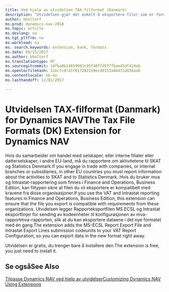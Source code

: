 ```yaml
---
title: Ved hjelp av utvidelsen TAX-filformat (Danmark)
description: "Utvidelsen gjør det enkelt å eksportere filer som er formatert på forhånd for å oppfylle bankens krav til elektroniske innsendinger."
author: bholtorf
ms.prod: dynamics-nav-2018
ms.topic: article
ms.devlang: na
ms.tgt_pltfrm: na
ms.workload: na
ms. search.keywords: extension, bank, formats
ms.date: 09/15/2017
ms.author: bholtorf
ms.translationtype: HT
ms.sourcegitcommit: 1dfba8b14019991c95f40ffd5f7fbaed5df414eb
ms.openlocfilehash: 12ecfc07a5f817283159ecdd153a84472a03baa6
ms.contentlocale: nb-no
ms.lasthandoff: 12/01/2017

---
```


# <a name="the-tax-file-formats-dk-extension-for-dynamics-nav"></a><span data-ttu-id="1d768-103">Utvidelsen TAX-filformat (Danmark) for Dynamics NAV</span><span class="sxs-lookup"><span data-stu-id="1d768-103">The Tax File Formats (DK) Extension for Dynamics NAV</span></span>
<span data-ttu-id="1d768-104">Hvis du samarbeider om handel med selskaper, eller interne filialer eller datterselskaper, i andre EU-land, må du rapportere om aktivitetene til SKAT og Statistics Denmark.</span><span class="sxs-lookup"><span data-stu-id="1d768-104">If you engage in trade with companies, or internal branches or subsidiaries, in other EU countries you must report information about the activities to SKAT and to Statistics Denmark.</span></span> <span data-ttu-id="1d768-105">Hvis du bruker mva og Intrastat-rapportering som finnes i Finance and Operations, Business Edition, kan filtypen sikre at filen du vil eksportere er kompatibelt med kravene fra disse organisasjoner.</span><span class="sxs-lookup"><span data-stu-id="1d768-105">If you use the VAT and Intrastat reporting features in Finance and Operations, Business Edition, this extension can ensure that the file you export is compatible with requirements from these organizations.</span></span> <span data-ttu-id="1d768-106">Utvidelsen legger Rapporteksportfilen MS ECSL og Intrastat eksportlinjer for sending av kodeenheter til konfigurasjonen av mva-rapportmva-rapporten, slik at du kan eksportere dataene i det nye formatet med én gang.</span><span class="sxs-lookup"><span data-stu-id="1d768-106">The extension adds the MS-ECSL Report Export File and Intrastat Export Lines submission codeunits to your VAT Report Configuration, so you can export data in the new format right away.</span></span>

<span data-ttu-id="1d768-107">Utvidelsen er gratis, du trenger bare å installere den.</span><span class="sxs-lookup"><span data-stu-id="1d768-107">The extension is free, you just need to install it.</span></span> 

## <a name="see-also"></a><span data-ttu-id="1d768-108">Se også</span><span class="sxs-lookup"><span data-stu-id="1d768-108">See Also</span></span>
[<span data-ttu-id="1d768-109">Tilpasse Dynamics NAV ved hjelp av utvidelser</span><span class="sxs-lookup"><span data-stu-id="1d768-109">Customizing Dynamics NAV Using Extensions</span></span>](ui-extensions.md)
